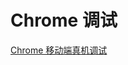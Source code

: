 # Chrome 调试

[Chrome 移动端真机调试](https://blog.gh-0.xyz/20190310/%E5%AE%89%E5%8D%93%E7%AB%AFchrome%E8%B0%83%E8%AF%95/)